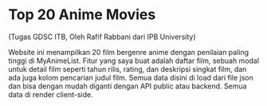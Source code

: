 # Top 20 Anime Movies
(Tugas GDSC ITB, Oleh Rafif Rabbani dari IPB University)

Website ini menampilkan 20 film bergenre anime dengan penilaian paling tinggi di MyAnimeList. Fitur yang saya buat adalah daftar film, sebuah modal untuk detail film seperti tahun rilis, rating, dan deskripsi singkat film, dan ada juga kolom pencarian judul film. Semua data disini di load dari file json dan bisa dengan mudah diganti dengan API public atau backend. Semua data di render client-side.
